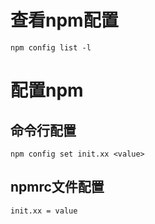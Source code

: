 # 查看npm配置
```
npm config list -l
```

# 配置npm

## 命令行配置
```
npm config set init.xx <value>
```

## npmrc文件配置
```
init.xx = value
```
